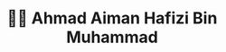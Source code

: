 <h1><p align='center'>👨‍🎓 Ahmad Aiman Hafizi Bin Muhammad</p> </h1>
<p align="center">
  <Si vis pacem, para bellum>
</p>


